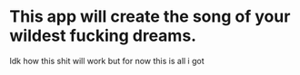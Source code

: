 # This app will create the song of your wildest fucking dreams.
Idk how  this shit will work but for now this is all i got